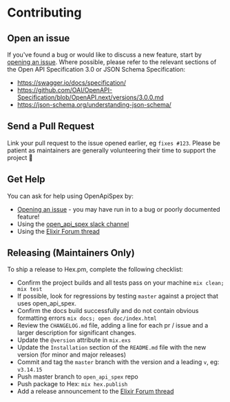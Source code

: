 # Contributing

## Open an issue

If you've found a bug or would like to discuss a new feature, start by [opening an issue](https://github.com/open-api-spex/open_api_spex/issues/new).
Where possible, please refer to the relevant sections of the Open API Specification 3.0 or JSON Schema Specification:

* https://swagger.io/docs/specification/
* https://github.com/OAI/OpenAPI-Specification/blob/OpenAPI.next/versions/3.0.0.md
* https://json-schema.org/understanding-json-schema/


## Send a Pull Request

Link your pull request to the issue opened earlier, eg `fixes #123`.
Please be patient as maintainers are generally volunteering their time to support the project 🙂

## Get Help

You can ask for help using OpenApiSpex by:

* [Opening an issue](https://github.com/open-api-spex/open_api_spex/issues/new) - you may have run in to a bug or poorly documented feature!
* Using the [open_api_spex slack channel](https://elixir-lang.slack.com/messages/CPEN5UW1X)
* Using the [Elixir Forum thread](https://elixirforum.com/t/openapispex-openapi-swagger-3-0-for-plug-apis/15614)

## Releasing (Maintainers Only)

To ship a release to Hex.pm, complete the following checklist:

- Confirm the project builds and all tests pass on your machine `mix clean; mix test`
- If possible, look for regressions by testing `master` against a project that uses open_api_spex.
- Confirm the docs build successfully and do not contain obvious formatting errors `mix docs; open doc/index.html`
- Review the `CHANGELOG.md` file, adding a line for each pr / issue and a larger description for significant changes.
- Update the `@version` attribute in `mix.exs`
- Update the `Installation` section of the `README.md` file with the new version (for minor and major releases)
- Commit and tag the `master` branch with the version and a leading `v`, eg: `v3.14.15`
- Push master branch to `open_api_spex` repo
- Push package to Hex: `mix hex.publish`
- Add a release announcement to the [Elixir Forum thread](https://elixirforum.com/t/openapispex-openapi-swagger-3-0-for-plug-apis/15614)
